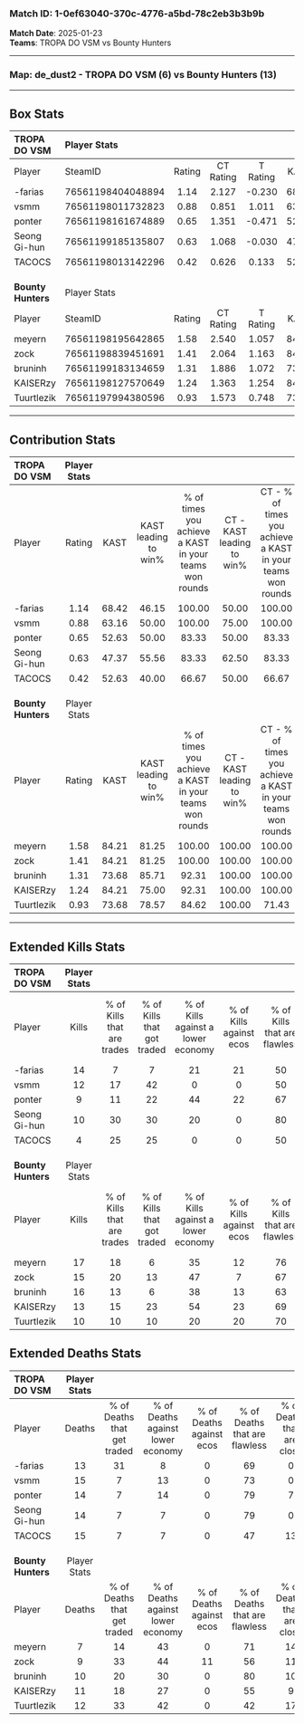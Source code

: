 ### Match ID: 1-0ef63040-370c-4776-a5bd-78c2eb3b3b9b  
**Match Date**: 2025-01-23  
**Teams**: TROPA DO VSM vs Bounty Hunters  

---  

### **Map**: de_dust2 - TROPA DO VSM (6) vs Bounty Hunters (13)  
---  

## Box Stats  

| **TROPA DO VSM**   | Player Stats      |        |           |          |       |      |       |         |        |      |     |
| :- | :- | :-: | :-: | :-: | :-: | :-: | :-: | :-: | :-: | :-: | :-: |
| Player             | SteamID           | Rating | CT Rating | T Rating | KAST  | ADR  | Kills | Assists | Deaths | K/D  | HS% |
| -farias            | 76561198404048894 |  1.14  |   2.127   |  -0.230  | 68.42 | 84.3 |  14   |    8    |   13   | 1.08 | 14  |
| vsmm               | 76561198011732823 |  0.88  |   0.851   |  1.011   | 63.16 | 70.0 |  12   |    2    |   15   | 0.80 | 75  |
| ponter             | 76561198161674889 |  0.65  |   1.351   |  -0.471  | 52.63 | 47.1 |   9   |    7    |   14   | 0.64 | 44  |
| Seong Gi-hun       | 76561199185135807 |  0.63  |   1.068   |  -0.030  | 47.37 | 50.3 |  10   |    0    |   14   | 0.71 | 60  |
| TACOCS             | 76561198013142296 |  0.42  |   0.626   |  0.133   | 52.63 | 58.8 |   4   |    4    |   15   | 0.27 | 75  |
|                    |                   |        |           |          |       |      |       |         |        |      |     |
|                    |                   |        |           |          |       |      |       |         |        |      |     |
|                    |                   |        |           |          |       |      |       |         |        |      |     |
| **Bounty Hunters** | Player Stats      |        |           |          |       |      |       |         |        |      |     |
| Player             | SteamID           | Rating | CT Rating | T Rating | KAST  | ADR  | Kills | Assists | Deaths | K/D  | HS% |
| meyern             | 76561198195642865 |  1.58  |   2.540   |  1.057   | 84.21 | 90.7 |  17   |    6    |   7    | 2.43 | 52  |
| zock               | 76561198839451691 |  1.41  |   2.064   |  1.163   | 84.21 | 86.5 |  15   |    5    |   9    | 1.67 | 40  |
| bruninh            | 76561199183134659 |  1.31  |   1.886   |  1.072   | 73.68 | 78.9 |  16   |    2    |   10   | 1.60 | 56  |
| KAISERzy           | 76561198127570649 |  1.24  |   1.363   |  1.254   | 84.21 | 75.4 |  13   |    7    |   11   | 1.18 | 38  |
| Tuurtlezik         | 76561197994380596 |  0.93  |   1.573   |  0.748   | 73.68 | 59.3 |  10   |    5    |   12   | 0.83 | 60  |
---  

## Contribution Stats  

| **TROPA DO VSM**   | Player Stats |       |                      |                                                        |                           |                                                             |                          |                                                            |
| :- | :-: | :-: | :-: | :-: | :-: | :-: | :-: | :-: |
| Player             |    Rating    | KAST  | KAST leading to win% | % of times you achieve a KAST in your teams won rounds | CT - KAST leading to win% | CT - % of times you achieve a KAST in your teams won rounds | T - KAST leading to win% | T - % of times you achieve a KAST in your teams won rounds |
| -farias            |     1.14     | 68.42 |        46.15         |                         100.00                         |           50.00           |                           100.00                            |           0.00           |                            0.00                            |
| vsmm               |     0.88     | 63.16 |        50.00         |                         100.00                         |           75.00           |                           100.00                            |           0.00           |                            0.00                            |
| ponter             |     0.65     | 52.63 |        50.00         |                         83.33                          |           50.00           |                            83.33                            |           0.00           |                            0.00                            |
| Seong Gi-hun       |     0.63     | 47.37 |        55.56         |                         83.33                          |           62.50           |                            83.33                            |           0.00           |                            0.00                            |
| TACOCS             |     0.42     | 52.63 |        40.00         |                         66.67                          |           50.00           |                            66.67                            |           0.00           |                            0.00                            |
|                    |              |       |                      |                                                        |                           |                                                             |                          |                                                            |
|                    |              |       |                      |                                                        |                           |                                                             |                          |                                                            |
|                    |              |       |                      |                                                        |                           |                                                             |                          |                                                            |
| **Bounty Hunters** | Player Stats |       |                      |                                                        |                           |                                                             |                          |                                                            |
| Player             |    Rating    | KAST  | KAST leading to win% | % of times you achieve a KAST in your teams won rounds | CT - KAST leading to win% | CT - % of times you achieve a KAST in your teams won rounds | T - KAST leading to win% | T - % of times you achieve a KAST in your teams won rounds |
| meyern             |     1.58     | 84.21 |        81.25         |                         100.00                         |          100.00           |                           100.00                            |          66.67           |                           100.00                           |
| zock               |     1.41     | 84.21 |        81.25         |                         100.00                         |          100.00           |                           100.00                            |          66.67           |                           100.00                           |
| bruninh            |     1.31     | 73.68 |        85.71         |                         92.31                          |          100.00           |                           100.00                            |          71.43           |                           83.33                            |
| KAISERzy           |     1.24     | 84.21 |        75.00         |                         92.31                          |          100.00           |                           100.00                            |          55.56           |                           83.33                            |
| Tuurtlezik         |     0.93     | 73.68 |        78.57         |                         84.62                          |          100.00           |                            71.43                            |          66.67           |                           100.00                           |
---  

## Extended Kills Stats  

| **TROPA DO VSM**   | Player Stats |                            |                            |                                    |                         |                              |                                 |                                       |                    |           |
| :- | :-: | :-: | :-: | :-: | :-: | :-: | :-: | :-: | :-: | :-: |
| Player             |    Kills     | % of Kills that are trades | % of Kills that got traded | % of Kills against a lower economy | % of Kills against ecos | % of Kills that are flawless | % of Kills that are close duels | % of Kills that are assisted by flash | Pistol Round Kills | AWP Kills |
| -farias            |      14      |             7              |             7              |                 21                 |           21            |              50              |               14                |                   0                   |         1          |     7     |
| vsmm               |      12      |             17             |             42             |                 0                  |            0            |              50              |                8                |                   8                   |         4          |     0     |
| ponter             |      9       |             11             |             22             |                 44                 |           22            |              67              |               22                |                  11                   |         2          |     0     |
| Seong Gi-hun       |      10      |             30             |             30             |                 20                 |            0            |              80              |               10                |                  30                   |         0          |     0     |
| TACOCS             |      4       |             25             |             25             |                 0                  |            0            |              50              |                0                |                   0                   |         1          |     0     |
|                    |              |                            |                            |                                    |                         |                              |                                 |                                       |                    |           |
|                    |              |                            |                            |                                    |                         |                              |                                 |                                       |                    |           |
|                    |              |                            |                            |                                    |                         |                              |                                 |                                       |                    |           |
| **Bounty Hunters** | Player Stats |                            |                            |                                    |                         |                              |                                 |                                       |                    |           |
| Player             |    Kills     | % of Kills that are trades | % of Kills that got traded | % of Kills against a lower economy | % of Kills against ecos | % of Kills that are flawless | % of Kills that are close duels | % of Kills that are assisted by flash | Pistol Round Kills | AWP Kills |
| meyern             |      17      |             18             |             6              |                 35                 |           12            |              76              |                6                |                   0                   |         4          |     1     |
| zock               |      15      |             20             |             13             |                 47                 |            7            |              67              |                7                |                   7                   |         0          |     0     |
| bruninh            |      16      |             13             |             6              |                 38                 |           13            |              63              |                0                |                   0                   |         4          |     0     |
| KAISERzy           |      13      |             15             |             23             |                 54                 |           23            |              69              |                8                |                   0                   |         1          |     4     |
| Tuurtlezik         |      10      |             10             |             10             |                 20                 |           20            |              70              |                0                |                  20                   |         0          |     0     |
## Extended Deaths Stats  

| **TROPA DO VSM**   | Player Stats |                             |                                   |                          |                               |                            |                           |               |
| :- | :-: | :-: | :-: | :-: | :-: | :-: | :-: | :-: |
| Player             |    Deaths    | % of Deaths that get traded | % of Deaths against lower economy | % of Deaths against ecos | % of Deaths that are flawless | % of Deaths that are close | % of Deaths while blinded | Deaths to AWP |
| -farias            |      13      |             31              |                 8                 |            0             |              69               |             0              |            15             |       0       |
| vsmm               |      15      |              7              |                13                 |            0             |              73               |             0              |             0             |       0       |
| ponter             |      14      |              7              |                14                 |            0             |              79               |             7              |             0             |       2       |
| Seong Gi-hun       |      14      |              7              |                 7                 |            0             |              79               |             0              |             7             |       1       |
| TACOCS             |      15      |              7              |                 7                 |            0             |              47               |             13             |             0             |       2       |
|                    |              |                             |                                   |                          |                               |                            |                           |               |
|                    |              |                             |                                   |                          |                               |                            |                           |               |
|                    |              |                             |                                   |                          |                               |                            |                           |               |
| **Bounty Hunters** | Player Stats |                             |                                   |                          |                               |                            |                           |               |
| Player             |    Deaths    | % of Deaths that get traded | % of Deaths against lower economy | % of Deaths against ecos | % of Deaths that are flawless | % of Deaths that are close | % of Deaths while blinded | Deaths to AWP |
| meyern             |      7       |             14              |                43                 |            0             |              71               |             14             |             0             |       0       |
| zock               |      9       |             33              |                44                 |            11            |              56               |             11             |            11             |       1       |
| bruninh            |      10      |             20              |                30                 |            0             |              80               |             10             |            20             |       1       |
| KAISERzy           |      11      |             18              |                27                 |            0             |              55               |             9              |             0             |       4       |
| Tuurtlezik         |      12      |             33              |                42                 |            0             |              42               |             17             |            17             |       1       |
